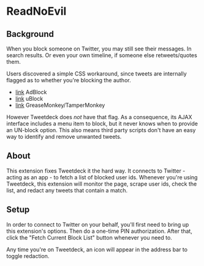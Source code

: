 ReadNoEvil
==========

Background
----------

When you block someone on Twitter, you may still see their messages. In search results. Or even your own timeline, if someone else retweets/quotes them.

Users discovered a simple CSS workaround, since tweets are internally flagged as to whether you're blocking the author.

* [link](http://blog.randi.io/2016/01/13/hiding-blocked-users-from-twitter-search/) AdBlock
* [link](https://twitter.com/cdaveross/status/687547100947550208) uBlock
* [link](https://gist.github.com/CrystalDave/2b11c05c87005cc0f29c) GreaseMonkey/TamperMonkey

However Tweetdeck does *not* have that flag. As a consequence, its AJAX interface includes a menu item to block, but it never knows when to provide an UN-block option. This also means third party scripts don't have an easy way to identify and remove unwanted tweets.

About
-----

This extension fixes Tweetdeck it the hard way. It connects to Twitter - acting as an app - to fetch a list of blocked user ids. Whenever you're using Tweetdeck, this extension will monitor the page, scrape user ids, check the list, and redact any tweets that contain a match.


Setup
-----

In order to connect to Twitter on your behalf, you'll first need to bring up this extension's options. Then do a one-time PIN authorization. After that, click the "Fetch Current Block List" button whenever you need to.

Any time you're on Tweetdeck, an icon will appear in the address bar to toggle redaction.
